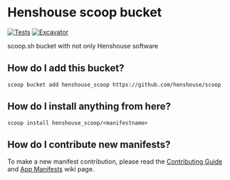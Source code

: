 # Henshouse scoop bucket

<!-- Uncomment the following line after replacing placeholders -->
[![Tests](https://github.com/henshouse/henshouse-scoop/actions/workflows/ci.yml/badge.svg)](https://github.com/henshouse/henshouse-scoop/actions/workflows/ci.yml) [![Excavator](https://github.com/henshouse/henshouse-scoop/actions/workflows/excavator.yml/badge.svg)](https://github.com/henshouse/henshouse-scoop/actions/workflows/excavator.yml)


scoop.sh bucket with not only Henshouse software

## How do I add this bucket?

```pwsh
scoop bucket add henshouse_scoop https://github.com/henshouse/scoop
```

## How do I install anything from here?

```pwsh
scoop install henshouse_scoop/<manifestname>
```

## How do I contribute new manifests?

To make a new manifest contribution, please read the [Contributing
Guide](https://github.com/ScoopInstaller/.github/blob/main/.github/CONTRIBUTING.md)
and [App Manifests](https://github.com/ScoopInstaller/Scoop/wiki/App-Manifests)
wiki page.
